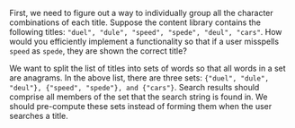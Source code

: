 First, we need to figure out a way to individually group all the character combinations of each title. Suppose the content library contains the following titles: `"duel", "dule", "speed", "spede", "deul", "cars"`. How would you efficiently implement a functionality so that if a user misspells `speed` as `spede`, they are shown the correct title?

We want to split the list of titles into sets of words so that all words in a set are anagrams. In the above list, there are three sets: `{"duel", "dule", "deul"}, {"speed", "spede"}, and {"cars"}`. Search results should comprise all members of the set that the search string is found in. We should pre-compute these sets instead of forming them when the user searches a title.






